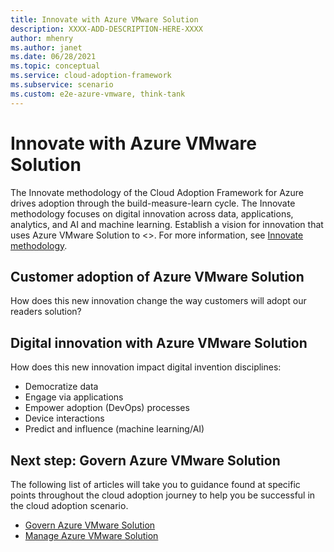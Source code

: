 ```yaml
---
title: Innovate with Azure VMware Solution
description: XXXX-ADD-DESCRIPTION-HERE-XXXX
author: mhenry
ms.author: janet
ms.date: 06/28/2021
ms.topic: conceptual
ms.service: cloud-adoption-framework
ms.subservice: scenario
ms.custom: e2e-azure-vmware, think-tank
---
```


# Innovate with Azure VMware Solution

The Innovate methodology of the Cloud Adoption Framework for Azure drives adoption through the build-measure-learn cycle. The Innovate methodology focuses on digital innovation across data, applications, analytics, and AI and machine learning. Establish a vision for innovation that uses Azure VMware Solution to <<why would you innovate with this scenario>>. For more information, see [Innovate methodology](../../innovate/index.md).

## Customer adoption of Azure VMware Solution

How does this new innovation change the way customers will adopt our readers solution?

## Digital innovation with Azure VMware Solution

How does this new innovation impact digital invention disciplines:

- Democratize data
- Engage via applications
- Empower adoption (DevOps) processes
- Device interactions
- Predict and influence (machine learning/AI)

## Next step: Govern Azure VMware Solution

The following list of articles will take you to guidance found at specific points throughout the cloud adoption journey to help you be successful in the cloud adoption scenario.

- [Govern Azure VMware Solution](./govern.md)
- [Manage Azure VMware Solution](./manage.md)
